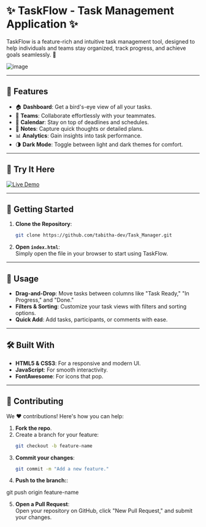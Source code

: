 # ✨ TaskFlow - Task Management Application ✨

TaskFlow is a feature-rich and intuitive task management tool, designed to help individuals and teams stay organized, track progress, and achieve goals seamlessly. 🚀

![image](https://github.com/user-attachments/assets/4dc17bf2-117c-459a-92ab-d591516ecb84)



---

## 🌟 Features
- 🏠 **Dashboard**: Get a bird's-eye view of all your tasks.
- 👥 **Teams**: Collaborate effortlessly with your teammates.
- 📅 **Calendar**: Stay on top of deadlines and schedules.
- 📝 **Notes**: Capture quick thoughts or detailed plans.
- 📊 **Analytics**: Gain insights into task performance.
- 🌗 **Dark Mode**: Toggle between light and dark themes for comfort.

---

## 🚀 Try It Here

[![Live Demo](https://img.shields.io/badge/Try%20it%20Now-Live%20Demo-blue?style=for-the-badge)](https://tabitha-dev.github.io/Task_Manager/)

---

## 🔧 Getting Started
1. **Clone the Repository**:
   ```bash
   git clone https://github.com/tabitha-dev/Task_Manager.git

2. **Open `index.html`**:  
   Simply open the file in your browser to start using TaskFlow.

---

## 🚀 Usage
- **Drag-and-Drop**: Move tasks between columns like "Task Ready," "In Progress," and "Done."
- **Filters & Sorting**: Customize your task views with filters and sorting options.
- **Quick Add**: Add tasks, participants, or comments with ease.

---

## 🛠️ Built With
- **HTML5 & CSS3**: For a responsive and modern UI.
- **JavaScript**: For smooth interactivity.
- **FontAwesome**: For icons that pop.

---

## 🤝 Contributing
We ❤️ contributions! Here's how you can help:

1. **Fork the repo**.
2. Create a branch for your feature:
   ```bash
   git checkout -b feature-name
3. **Commit your changes**:
   ```bash
   git commit -m "Add a new feature."
4. **Push to the branch:**:
  
git push origin feature-name

5. **Open a Pull Request**:  
   Open your repository on GitHub, click "New Pull Request," and submit your changes.
